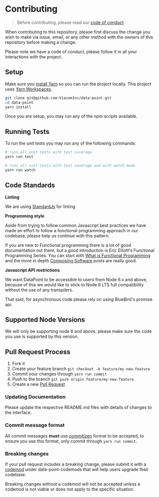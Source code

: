 # Contributing

> Before contributing, please read our [code of conduct](CODE_OF_CONDUCT.md).

When contributing to this repository, please first discuss the change you wish to make via issue,
email, or any other method with the owners of this repository before making a change. 

Please note we have a code of conduct, please follow it in all your interactions with the project.

## Setup

Make sure you [install Yarn](https://yarnpkg.com/en/docs/install) so you can run the project locally. This project uses [Yarn Workspaces](https://yarnpkg.com/lang/en/docs/workspaces/).

```bash
git clone git@github.com:ViacomInc/data-point.git
cd data-point
yarn install
```

Once you are setup, you may run any of the npm scripts available.

## Running Tests

To run the unit tests you may run any of the following commands:

```bash
# runs all unit tests with test coverage
yarn run test 

# runs all unit tests with test coverage and with watch mode
yarn run watch
```

## Code Standards

**Linting**

We are using [StandardJs](https://standardjs.com/) for linting

**Programming style**

Aside from trying to follow common Javascript best practices we have made an effort to follow a functional programming approach in our codebase, please help us continue with this pattern. 

If you are new to Functional programming there is a lot of good documentation out there, but a good introduction is Eric Elliott's Functional Programming Series. You can start with [What is Functional Programming](https://medium.com/javascript-scene/master-the-javascript-interview-what-is-functional-programming-7f218c68b3a0) and the more in depth [Composing Software](https://medium.com/javascript-scene/the-rise-and-fall-and-rise-of-functional-programming-composable-software-c2d91b424c8c#.2dfd6n6qe) posts are really good.

**Javascript API restrictions**

We want DataPoint to be accessible to users from Node 6.x and above, because of this we would like to stick to Node 6 LTS full compatibility without the use of any transpilers.

That said, for asynchronous code please rely on using BlueBird's promise api.

## Supported Node Versions

We will only be supporting node 6 and above, please make sure the code you use is supported by this version.

## Pull Request Process

1. Fork it
2. Create your feature branch `git checkout -b feature/my-new-feature`
3. Commit your changes through `yarn run commit`
4. Push to the branch `git push origin feature/my-new-feature`
5. Create a new [Pull Request](https://github.com/ViacomInc/data-point/compare)

### Updating Documentation

Please update the respective README.md files with details of changes to the interface.

### Commit message format

All commit messages **must** use [commitizen](http://commitizen.github.io/cz-cli/) format to be accepted, to ensure you use this format, only commit through `yarn run commit`.

### Breaking changes

If your pull request includes a breaking change, please submit it with a [codemod](https://github.com/facebook/jscodeshift) under
data-point-codemods that will help users upgrade their codebase.

Breaking changes without a codemod will not be accepted unless a codemod is not
viable or does not apply to the specific situation.

